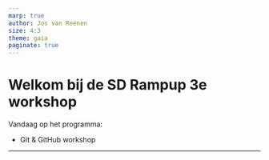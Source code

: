 ```yaml
---
marp: true
author: Jos van Reenen
size: 4:3
theme: gaia
paginate: true
---
```


# Welkom bij de SD Rampup 3e workshop
Vandaag op het programma: 
- Git & GitHub workshop

--- 
